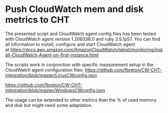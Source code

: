 # Push CloudWatch mem and disk metrics to CHT

The presented script and CloudWatch agent config files has been tested with CloudWatch agent version 1.206336.0 and ruby 2.5.1p57. You can find all information to install, configure and start CloudWatch agent at https://docs.aws.amazon.com/AmazonCloudWatch/latest/monitoring/install-CloudWatch-Agent-on-first-instance.html

The scripts work in conjonction with specific measurement setup in the CloudWatch agent configuration files:
  https://github.com/fbreton/CW-CHT-integration/blob/master/LinuxCWconfig.json
  
  https://github.com/fbreton/CW-CHT-integration/blob/master/WindowsCWconfig.json
  
The usage can be extended to other metrics than the % of used memory and disk but might need some adaptation. 
